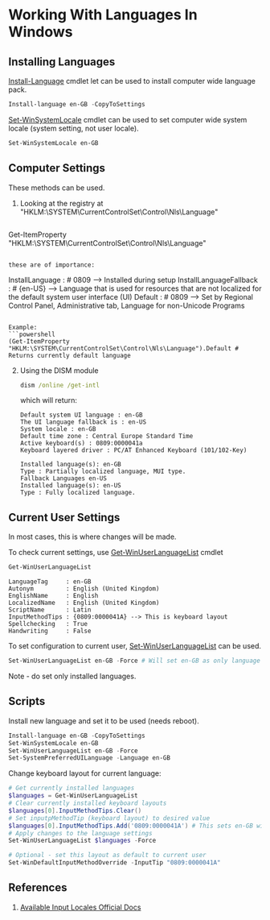 # Working With Languages In Windows

## Installing Languages

[Install-Language](https://learn.microsoft.com/en-us/powershell/module/languagepackmanagement/install-language?view=windowsserver2022-ps) cmdlet let can be used to install computer wide language pack.

```powershell
Install-language en-GB -CopyToSettings
```

[Set-WinSystemLocale](https://learn.microsoft.com/en-us/powershell/module/international/set-winsystemlocale?view=windowsserver2022-ps) cmdlet can be used to set computer wide system locale (system setting, not user locale).

```powershell
Set-WinSystemLocale en-GB
```

## Computer Settings

These methods can be used.

1. Looking at the registry at "HKLM:\SYSTEM\CurrentControlSet\Control\Nls\Language"
   
   ```powershell
Get-ItemProperty "HKLM:\SYSTEM\CurrentControlSet\Control\Nls\Language"
   ```
   
   these are of importance:
   
   ```
   InstallLanguage         : # 0809 --> Installed during setup
   InstallLanguageFallback : # {en-US} --> Language that is used for resources that are not localized for the default system user interface (UI)
   Default                 : # 0809 --> Set by Regional Control Panel, Administrative tab, Language for non-Unicode Programs
   ```
   
   Example:
   ```powershell
   (Get-ItemProperty "HKLM:\SYSTEM\CurrentControlSet\Control\Nls\Language").Default # Returns currently default language
   ```
   

2. Using the DISM module
   
   ```cmd
   dism /online /get-intl
   ```
   
   which will return:
   
   ```text
   Default system UI language : en-GB
   The UI language fallback is : en-US
   System locale : en-GB
   Default time zone : Central Europe Standard Time
   Active keyboard(s) : 0809:0000041a
   Keyboard layered driver : PC/AT Enhanced Keyboard (101/102-Key)
   
   Installed language(s): en-GB
   Type : Partially localized language, MUI type.
   Fallback Languages en-US
   Installed language(s): en-US
   Type : Fully localized language.
   ```
  

## Current User Settings

In most cases, this is where changes will be made.

To check current settings, use [Get-WinUserLanguageList](https://learn.microsoft.com/en-us/powershell/module/international/get-winuserlanguagelist?view=windowsserver2022-ps) cmdlet 
   
   ```powershell
   Get-WinUserLanguageList
   ```
   
   ```text
   LanguageTag     : en-GB
   Autonym         : English (United Kingdom)
   EnglishName     : English
   LocalizedName   : English (United Kingdom)
   ScriptName      : Latin
   InputMethodTips : {0809:0000041A} --> This is keyboard layout
   Spellchecking   : True
   Handwriting     : False
   ```

To set configuration to current user, [Set-WinUserLanguageList](https://learn.microsoft.com/en-us/powershell/module/international/set-winuserlanguagelist?view=windowsserver2022-ps) can be used.

```powershell
Set-WinUserLanguageList en-GB -Force # Will set en-GB as only language to be used
```

Note - do set only installed languages.


## Scripts

Install new language and set it to be used (needs reboot).

```powershell
Install-language en-GB -CopyToSettings
Set-WinSystemLocale en-GB
Set-WinUserLanguageList en-GB -Force
Set-SystemPreferredUILanguage -Language en-GB
```


Change keyboard layout for current language:

```powershell
# Get currently installed languages
$languages = Get-WinUserLanguageList
# Clear currently installed keyboard layouts
$languages[0].InputMethodTips.Clear()
# Set inputpMethodTip (keyboard layout) to desired value
$languages[0].InputMethodTips.Add('0809:0000041A') # This sets en-GB with Croatian keyboard layout
# Apply changes to the language settings
Set-WinUserLanguageList $languages -Force

# Optional - set this layout as default to current user
Set-WinDefaultInputMethodOverride -InputTip "0809:0000041A"
```


## References

1. [Available Input Locales Official Docs](https://learn.microsoft.com/en-us/windows-hardware/manufacture/desktop/default-input-locales-for-windows-language-packs?view=windows-11)